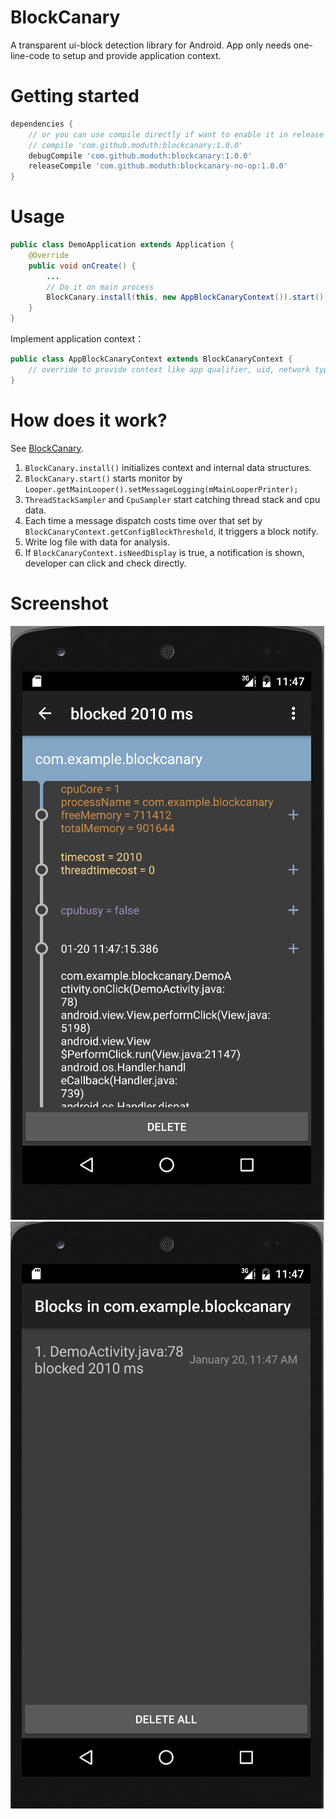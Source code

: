 # BlockCanary
A transparent ui-block detection library for Android. App only needs one-line-code to setup and provide application context.

# Getting started

```gradle
dependencies {
    // or you can use compile directly if want to enable it in release package and upload log file to server
    // compile 'com.github.moduth:blockcanary:1.0.0'
    debugCompile 'com.github.moduth:blockcanary:1.0.0'
    releaseCompile 'com.github.moduth:blockcanary-no-op:1.0.0'
}
```

# Usage

```java
public class DemoApplication extends Application {
    @Override
    public void onCreate() {
        ...
        // Do it on main process
        BlockCanary.install(this, new AppBlockCanaryContext()).start();
    }
}
```

Implement application context：
```java
public class AppBlockCanaryContext extends BlockCanaryContext {
    // override to provide context like app qualifier, uid, network type, block threshold, log save path
}
```

# How does it work?
See [BlockCanary](http://blog.zhaiyifan.cn/2016/01/16/BlockCanaryTransparentPerformanceMonitor/).

1. `BlockCanary.install()` initializes context and internal data structures.
2. `BlockCanary.start()` starts monitor by `Looper.getMainLooper().setMessageLogging(mMainLooperPrinter);`
3. `ThreadStackSampler` and `CpuSampler` start catching thread stack and cpu data.
4. Each time a message dispatch costs time over that set by `BlockCanaryContext.getConfigBlockThreshold`, it triggers a block notify.
5. Write log file with data for analysis.
6. If `BlockCanaryContext.isNeedDisplay` is true, a notification is shown, developer can click and check directly.

# Screenshot

![Block detail](art/shot1.png "detail")
![Block list](art/shot2.png "list")